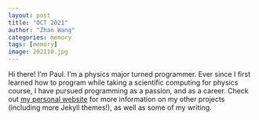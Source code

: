 ```yaml
---
layout: post
title: "OCT 2021"
author: "Zhan Wang"
categories: memory
tags: [memory]
image: 202110.jpg
---
```


Hi there! I'm Paul. I’m a physics major turned programmer. Ever since I first learned how to program while taking a scientific computing for physics course, I have pursued programming as a passion, and as a career. Check out [my personal website](https://www.lenpaul.com/) for more information on my other projects (including more Jekyll themes!), as well as some of my writing.
